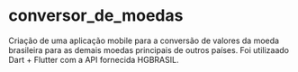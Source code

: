 # conversor_de_moedas
Criação de uma aplicação mobile para a conversão de valores da moeda brasileira para as demais moedas principais de outros países.
Foi utilizaado Dart + Flutter com a API fornecida HGBRASIL.
